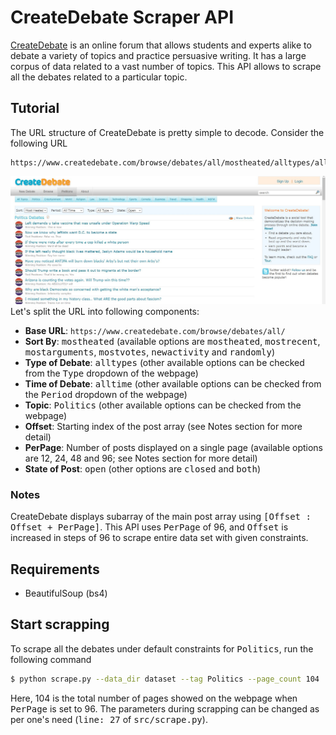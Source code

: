 # CreateDebate Scraper API
[CreateDebate](https://www.createdebate.com/) is an online forum that allows students and experts alike to debate a variety of topics and practice persuasive writing. It has a large corpus of data related to a vast number of topics. This API allows to scrape all the debates related to a particular topic.
## Tutorial
The URL structure of CreateDebate is pretty simple to decode. Consider the following URL
```
https://www.createdebate.com/browse/debates/all/mostheated/alltypes/alltime/Politics/0/24/open
```
![](CreateDebate.JPG)
Let's split the URL into following components:
* __Base URL__: `https://www.createdebate.com/browse/debates/all/`
* __Sort By__: <kbd>mostheated</kbd> (available options are <kbd>mostheated</kbd>, <kbd>mostrecent</kbd>, <kbd>mostarguments</kbd>, <kbd>mostvotes</kbd>, <kbd>newactivity</kbd> and <kbd>randomly</kbd>)
* __Type of Debate__: <kbd>alltypes</kbd> (other available options can be checked from the <kbd>Type</kbd> dropdown of the webpage)
* __Time of Debate__: <kbd>alltime</kbd> (other available options can be checked from the <kbd>Period</kbd> dropdown of the webpage)
* __Topic__: <kbd>Politics</kbd> (other available options can be checked from the webpage)
* __Offset__: Starting index of the post array (see Notes section for more detail)
* __PerPage__: Number of posts displayed on a single page (available options are 12, 24, 48 and 96; see Notes section for more detail)
* __State of Post__: <kbd>open</kbd> (other options are <kbd>closed</kbd> and <kbd>both</kbd>)

### Notes
CreateDebate displays subarray of the main post array using <kbd>[Offset : Offset + PerPage]</kbd>. This API uses <kbd>PerPage</kbd> of 96, and <kbd>Offset</kbd> is increased in steps of 96 to scrape entire data set with given constraints.

## Requirements
* BeautifulSoup (bs4)

## Start scrapping
To scrape all the debates under default constraints for <kbd>Politics</kbd>, run the following command
```bash
$ python scrape.py --data_dir dataset --tag Politics --page_count 104
```
Here, 104 is the total number of pages showed on the webpage when <kbd>PerPage</kbd> is set to 96. The parameters during scrapping can be changed as per one's need (<kbd>line: 27</kbd> of <kbd>src/scrape.py</kbd>).
